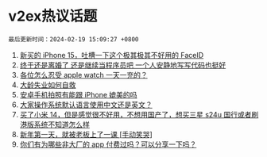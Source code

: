 # v2ex热议话题

`最后更新时间：2024-02-19 15:09:27 +0800`

1. [新买的 iPhone 15，吐槽一下这个极其极其不好用的 FaceID](https://www.v2ex.com/t/1016257)
1. [终于还是离婚了 还是继续当程序员吧 一个人安静地写写代码也挺好](https://www.v2ex.com/t/1016487)
1. [各位怎么忍受 apple watch 一天一充的？](https://www.v2ex.com/t/1016281)
1. [大龄失业如何自救](https://www.v2ex.com/t/1016391)
1. [安卓手机拍照有能跟 iPhone 媲美的吗](https://www.v2ex.com/t/1016248)
1. [大家操作系统默认语言使用中文还是英文？](https://www.v2ex.com/t/1016405)
1. [买了小米 14，但是感觉很不好用，不想用国产了，想买三星 s24u 国行或者刷港版系统不知道怎么样](https://www.v2ex.com/t/1016249)
1. [新年第一天，就被老板上了一课 [手动笑哭]](https://www.v2ex.com/t/1016302)
1. [你们有为哪些非大厂的 app 付费过吗？可以分享一下吗？](https://www.v2ex.com/t/1016297)

